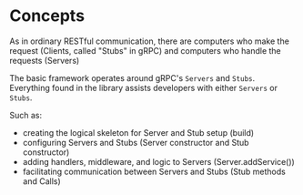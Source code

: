 # Concepts

As in ordinary RESTful communication, there are computers who make the request (Clients, called "Stubs" in gRPC) and computers who handle the requests (Servers)

The basic framework operates around gRPC's `Servers` and `Stubs`. Everything found in the library assists developers with either `Servers` or `Stubs`. 

Such as:
- creating the logical skeleton for Server and Stub setup (build)
- configuring Servers and Stubs (Server constructor and Stub constructor)
- adding handlers, middleware, and logic to Servers (Server.addService())
- facilitating communication between Servers and Stubs (Stub methods and Calls)